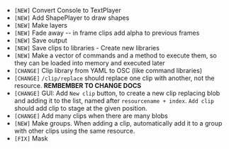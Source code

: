 - `[NEW]` Convert Console to TextPlayer
- `[NEW]`  Add ShapePlayer to draw shapes
- `[NEW]` Make layers
- `[NEW]` Fade away -- in frame clips add alpha to previous frames
- `[NEW]` Save output
- `[NEW]` Save clips to libraries - Create new libraries
- `[NEW]` Make a vector of commands and a method to execute them, so they can be loaded into memory and executed later
- `[CHANGE]` Clip library from YAML to OSC (like command libraries)
- `[CHANGE]` `/clip/replace` should replace one clip with another, not the resource. **REMBEMBER TO CHANGE DOCS**
- `[CHANGE]` GUI: Add `New clip` button, to create a new clip replacing blob and adding it to the list, named after `resourcename + index`.  `Add clip` should add clip to stage at the given position.
- `[CHANGE]` Add many clips when there are many blobs
- `[NEW]` Make groups.  When adding a clip, automatically add it to a group with other clips using the same resource.
- `[FIX]` Mask
